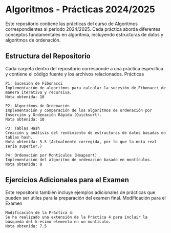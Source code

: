 # Algoritmos - Prácticas 2024/2025

Este repositorio contiene las prácticas del curso de Algoritmos correspondientes al periodo 2024/2025. Cada práctica aborda diferentes conceptos fundamentales en algoritmia, incluyendo estructuras de datos y algoritmos de ordenación.

## Estructura del Repositorio

Cada carpeta dentro del repositorio corresponde a una práctica específica y contiene el código fuente y los archivos relacionados.
Prácticas

    P1: Sucesión de Fibonacci
    Implementación de algoritmos para calcular la sucesión de Fibonacci de manera iterativa y recursiva.
    Nota obtenida: 10

    P2: Algoritmos de Ordenación
    Implementación y comparación de los algoritmos de ordenación por Inserción y Ordenación Rápida (Quicksort).
    Nota obtenida: 10

    P3: Tablas Hash
    Creación y análisis del rendimiento de estructuras de datos basadas en tablas hash.
    Nota obtenida: 5.5 (Actualmente corregida, por lo que la nota real sería superior.)

    P4: Ordenación por Montículos (Heapsort)
    Implementación del algoritmo de ordenación basado en montículos.
    Nota obtenida: 8

## Ejercicios Adicionales para el Examen

Este repositorio también incluye ejemplos adicionales de prácticas que pueden ser útiles para la preparación del examen final.
Modificación para el Examen

    Modificación de la Práctica 4:
    Se ha realizado una extensión de la Práctica 4 para incluir la búsqueda del k-ésimo elemento en un montículo.
    Nota obtenida: 7.5
